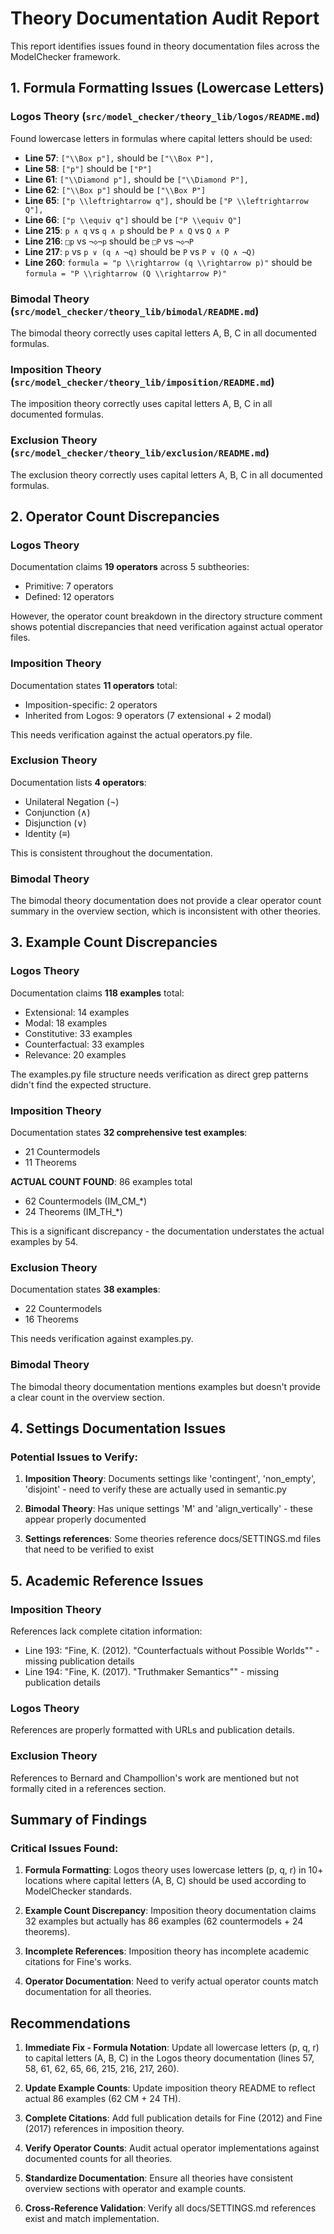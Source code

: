 # Theory Documentation Audit Report

This report identifies issues found in theory documentation files across the ModelChecker framework.

## 1. Formula Formatting Issues (Lowercase Letters)

### Logos Theory (`src/model_checker/theory_lib/logos/README.md`)

Found lowercase letters in formulas where capital letters should be used:

- **Line 57**: `["\\Box p"],` should be `["\\Box P"],`
- **Line 58**: `["p"]` should be `["P"]`
- **Line 61**: `["\\Diamond p"],` should be `["\\Diamond P"],`
- **Line 62**: `["\\Box p"]` should be `["\\Box P"]`
- **Line 65**: `["p \\leftrightarrow q"],` should be `["P \\leftrightarrow Q"],`
- **Line 66**: `["p \\equiv q"]` should be `["P \\equiv Q"]`
- **Line 215**: `p ∧ q` vs `q ∧ p` should be `P ∧ Q` vs `Q ∧ P`
- **Line 216**: `□p` vs `¬◇¬p` should be `□P` vs `¬◇¬P`
- **Line 217**: `p` vs `p ∨ (q ∧ ¬q)` should be `P` vs `P ∨ (Q ∧ ¬Q)`
- **Line 260**: `formula = "p \\rightarrow (q \\rightarrow p)"` should be `formula = "P \\rightarrow (Q \\rightarrow P)"`

### Bimodal Theory (`src/model_checker/theory_lib/bimodal/README.md`)

The bimodal theory correctly uses capital letters A, B, C in all documented formulas.

### Imposition Theory (`src/model_checker/theory_lib/imposition/README.md`)

The imposition theory correctly uses capital letters A, B, C in all documented formulas.

### Exclusion Theory (`src/model_checker/theory_lib/exclusion/README.md`)

The exclusion theory correctly uses capital letters A, B, C in all documented formulas.

## 2. Operator Count Discrepancies

### Logos Theory

Documentation claims **19 operators** across 5 subtheories:
- Primitive: 7 operators
- Defined: 12 operators

However, the operator count breakdown in the directory structure comment shows potential discrepancies that need verification against actual operator files.

### Imposition Theory

Documentation states **11 operators** total:
- Imposition-specific: 2 operators
- Inherited from Logos: 9 operators (7 extensional + 2 modal)

This needs verification against the actual operators.py file.

### Exclusion Theory

Documentation lists **4 operators**:
- Unilateral Negation (¬)
- Conjunction (∧)
- Disjunction (∨)
- Identity (≡)

This is consistent throughout the documentation.

### Bimodal Theory

The bimodal theory documentation does not provide a clear operator count summary in the overview section, which is inconsistent with other theories.

## 3. Example Count Discrepancies

### Logos Theory

Documentation claims **118 examples** total:
- Extensional: 14 examples
- Modal: 18 examples
- Constitutive: 33 examples
- Counterfactual: 33 examples
- Relevance: 20 examples

The examples.py file structure needs verification as direct grep patterns didn't find the expected structure.

### Imposition Theory

Documentation states **32 comprehensive test examples**:
- 21 Countermodels
- 11 Theorems

**ACTUAL COUNT FOUND**: 86 examples total
- 62 Countermodels (IM_CM_*)
- 24 Theorems (IM_TH_*)

This is a significant discrepancy - the documentation understates the actual examples by 54.

### Exclusion Theory

Documentation states **38 examples**:
- 22 Countermodels
- 16 Theorems

This needs verification against examples.py.

### Bimodal Theory

The bimodal theory documentation mentions examples but doesn't provide a clear count in the overview section.

## 4. Settings Documentation Issues

### Potential Issues to Verify:

1. **Imposition Theory**: Documents settings like 'contingent', 'non_empty', 'disjoint' - need to verify these are actually used in semantic.py

2. **Bimodal Theory**: Has unique settings 'M' and 'align_vertically' - these appear properly documented

3. **Settings references**: Some theories reference docs/SETTINGS.md files that need to be verified to exist

## 5. Academic Reference Issues

### Imposition Theory

References lack complete citation information:
- Line 193: "Fine, K. (2012). "Counterfactuals without Possible Worlds"" - missing publication details
- Line 194: "Fine, K. (2017). "Truthmaker Semantics"" - missing publication details

### Logos Theory

References are properly formatted with URLs and publication details.

### Exclusion Theory

References to Bernard and Champollion's work are mentioned but not formally cited in a references section.

## Summary of Findings

### Critical Issues Found:

1. **Formula Formatting**: Logos theory uses lowercase letters (p, q, r) in 10+ locations where capital letters (A, B, C) should be used according to ModelChecker standards.

2. **Example Count Discrepancy**: Imposition theory documentation claims 32 examples but actually has 86 examples (62 countermodels + 24 theorems).

3. **Incomplete References**: Imposition theory has incomplete academic citations for Fine's works.

4. **Operator Documentation**: Need to verify actual operator counts match documentation for all theories.

## Recommendations

1. **Immediate Fix - Formula Notation**: Update all lowercase letters (p, q, r) to capital letters (A, B, C) in the Logos theory documentation (lines 57, 58, 61, 62, 65, 66, 215, 216, 217, 260).

2. **Update Example Counts**: Update imposition theory README to reflect actual 86 examples (62 CM + 24 TH).

3. **Complete Citations**: Add full publication details for Fine (2012) and Fine (2017) references in imposition theory.

4. **Verify Operator Counts**: Audit actual operator implementations against documented counts for all theories.

5. **Standardize Documentation**: Ensure all theories have consistent overview sections with operator and example counts.

6. **Cross-Reference Validation**: Verify all docs/SETTINGS.md references exist and match implementation.